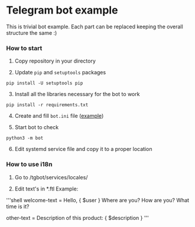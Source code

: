 Telegram bot example
==============================

This is trivial bot example.
Each part can be replaced keeping the overall structure the same :)

### How to start

1. Copy repository in your directory

2. Update `pip` and `setuptools` packages

```shell
pip install -U setuptools pip 
```

3. Install all the libraries necessary for the bot to work

```shell
pip install -r requirements.txt
```

4. Create and fill `bot.ini` file ([example](bot.ini.example))

5. Start bot to check

```shell
python3 -m bot
```

6. Edit systemd service file and copy it to a proper location

### How to use i18n

1. Go to /tgbot/services/locales/ 

2. Edit text's in *.ftl
   Example:

'''shell
welcome-text = Hello, { $user }
    Where are you? 
    How are you?
    What time is it?

other-text = Description of this product:
    { $description }
'''